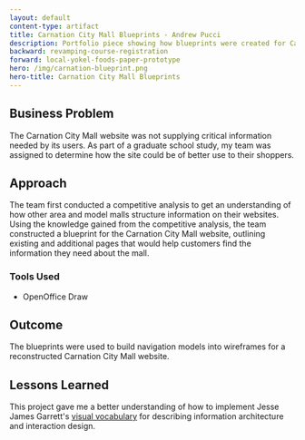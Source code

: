 ```yaml
---
layout: default
content-type: artifact
title: Carnation City Mall Blueprints - Andrew Pucci
description: Portfolio piece showing how blueprints were created for Carnation City Mall.
backward: revamping-course-registration
forward: local-yokel-foods-paper-prototype
hero: /img/carnation-blueprint.png
hero-title: Carnation City Mall Blueprints
---
```


## Business Problem
The Carnation City Mall website was not supplying critical information needed by its users. As part of a graduate school  study, my team was assigned to determine how the site could be of better use to their shoppers.

## Approach
The team first conducted a competitive analysis to get an understanding of how other area and model malls structure information on their websites. Using the knowledge gained from the competitive analysis, the team constructed a blueprint for the Carnation City Mall website, outlining existing and additional pages that would help customers find the information they need about the mall.

### Tools Used
* OpenOffice Draw

## Outcome
The blueprints were used to build navigation models into wireframes for a reconstructed Carnation City Mall website.

## Lessons Learned
This project gave me a better understanding of how to implement Jesse James Garrett's [visual vocabulary](http://www.jjg.net/ia/visvocab/) for describing information architecture and interaction design.